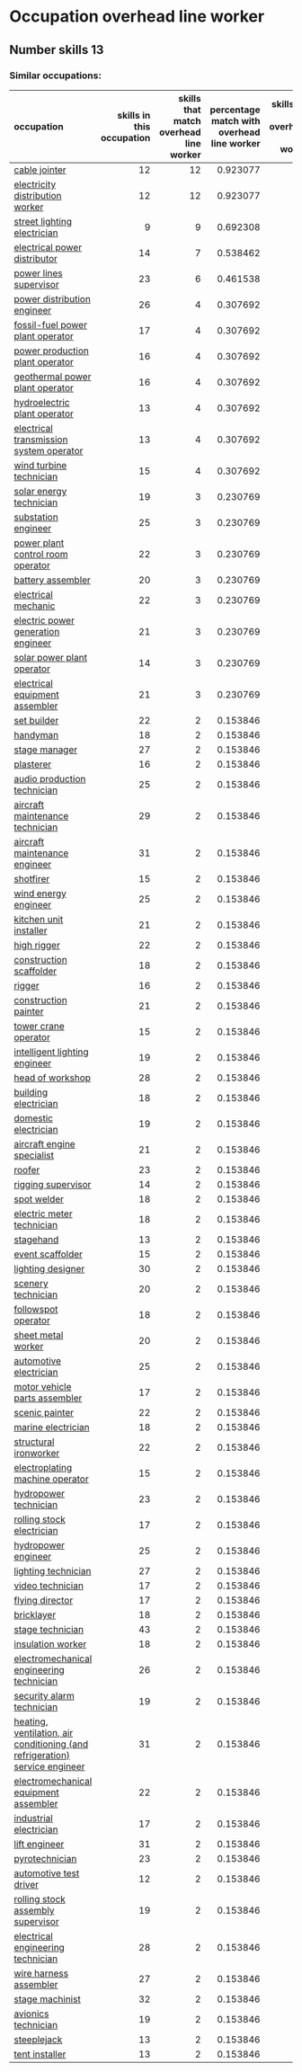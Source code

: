 # Occupation overhead line worker
## Number skills 13
### Similar occupations:
| occupation                                                                                                                                                    |   skills in this occupation |   skills that match overhead line worker |   percentage match with overhead line worker |   skills not in overhead line worker |
|:--------------------------------------------------------------------------------------------------------------------------------------------------------------|----------------------------:|-----------------------------------------:|---------------------------------------------:|-------------------------------------:|
| [cable jointer](cable_jointer.md)                                                                                                                             |                          12 |                                       12 |                                     0.923077 |                                    0 |
| [electricity distribution worker](electricity_distribution_worker.md)                                                                                         |                          12 |                                       12 |                                     0.923077 |                                    0 |
| [street lighting electrician](street_lighting_electrician.md)                                                                                                 |                           9 |                                        9 |                                     0.692308 |                                    0 |
| [electrical power distributor](electrical_power_distributor.md)                                                                                               |                          14 |                                        7 |                                     0.538462 |                                    7 |
| [power lines supervisor](power_lines_supervisor.md)                                                                                                           |                          23 |                                        6 |                                     0.461538 |                                   17 |
| [power distribution engineer](power_distribution_engineer.md)                                                                                                 |                          26 |                                        4 |                                     0.307692 |                                   22 |
| [fossil-fuel power plant operator](fossil-fuel_power_plant_operator.md)                                                                                       |                          17 |                                        4 |                                     0.307692 |                                   13 |
| [power production plant operator](power_production_plant_operator.md)                                                                                         |                          16 |                                        4 |                                     0.307692 |                                   12 |
| [geothermal power plant operator](geothermal_power_plant_operator.md)                                                                                         |                          16 |                                        4 |                                     0.307692 |                                   12 |
| [hydroelectric plant operator](hydroelectric_plant_operator.md)                                                                                               |                          13 |                                        4 |                                     0.307692 |                                    9 |
| [electrical transmission system operator](electrical_transmission_system_operator.md)                                                                         |                          13 |                                        4 |                                     0.307692 |                                    9 |
| [wind turbine technician](wind_turbine_technician.md)                                                                                                         |                          15 |                                        4 |                                     0.307692 |                                   11 |
| [solar energy technician](solar_energy_technician.md)                                                                                                         |                          19 |                                        3 |                                     0.230769 |                                   16 |
| [substation engineer](substation_engineer.md)                                                                                                                 |                          25 |                                        3 |                                     0.230769 |                                   22 |
| [power plant control room operator](power_plant_control_room_operator.md)                                                                                     |                          22 |                                        3 |                                     0.230769 |                                   19 |
| [battery assembler](battery_assembler.md)                                                                                                                     |                          20 |                                        3 |                                     0.230769 |                                   17 |
| [electrical mechanic](electrical_mechanic.md)                                                                                                                 |                          22 |                                        3 |                                     0.230769 |                                   19 |
| [electric power generation engineer](electric_power_generation_engineer.md)                                                                                   |                          21 |                                        3 |                                     0.230769 |                                   18 |
| [solar power plant operator](solar_power_plant_operator.md)                                                                                                   |                          14 |                                        3 |                                     0.230769 |                                   11 |
| [electrical equipment assembler](electrical_equipment_assembler.md)                                                                                           |                          21 |                                        3 |                                     0.230769 |                                   18 |
| [set builder](set_builder.md)                                                                                                                                 |                          22 |                                        2 |                                     0.153846 |                                   20 |
| [handyman](handyman.md)                                                                                                                                       |                          18 |                                        2 |                                     0.153846 |                                   16 |
| [stage manager](stage_manager.md)                                                                                                                             |                          27 |                                        2 |                                     0.153846 |                                   25 |
| [plasterer](plasterer.md)                                                                                                                                     |                          16 |                                        2 |                                     0.153846 |                                   14 |
| [audio production technician](audio_production_technician.md)                                                                                                 |                          25 |                                        2 |                                     0.153846 |                                   23 |
| [aircraft maintenance technician](aircraft_maintenance_technician.md)                                                                                         |                          29 |                                        2 |                                     0.153846 |                                   27 |
| [aircraft maintenance engineer](aircraft_maintenance_engineer.md)                                                                                             |                          31 |                                        2 |                                     0.153846 |                                   29 |
| [shotfirer](shotfirer.md)                                                                                                                                     |                          15 |                                        2 |                                     0.153846 |                                   13 |
| [wind energy engineer](wind_energy_engineer.md)                                                                                                               |                          25 |                                        2 |                                     0.153846 |                                   23 |
| [kitchen unit installer](kitchen_unit_installer.md)                                                                                                           |                          21 |                                        2 |                                     0.153846 |                                   19 |
| [high rigger](high_rigger.md)                                                                                                                                 |                          22 |                                        2 |                                     0.153846 |                                   20 |
| [construction scaffolder](construction_scaffolder.md)                                                                                                         |                          18 |                                        2 |                                     0.153846 |                                   16 |
| [rigger](rigger.md)                                                                                                                                           |                          16 |                                        2 |                                     0.153846 |                                   14 |
| [construction painter](construction_painter.md)                                                                                                               |                          21 |                                        2 |                                     0.153846 |                                   19 |
| [tower crane operator](tower_crane_operator.md)                                                                                                               |                          15 |                                        2 |                                     0.153846 |                                   13 |
| [intelligent lighting engineer](intelligent_lighting_engineer.md)                                                                                             |                          19 |                                        2 |                                     0.153846 |                                   17 |
| [head of workshop](head_of_workshop.md)                                                                                                                       |                          28 |                                        2 |                                     0.153846 |                                   26 |
| [building electrician](building_electrician.md)                                                                                                               |                          18 |                                        2 |                                     0.153846 |                                   16 |
| [domestic electrician](domestic_electrician.md)                                                                                                               |                          19 |                                        2 |                                     0.153846 |                                   17 |
| [aircraft engine specialist](aircraft_engine_specialist.md)                                                                                                   |                          21 |                                        2 |                                     0.153846 |                                   19 |
| [roofer](roofer.md)                                                                                                                                           |                          23 |                                        2 |                                     0.153846 |                                   21 |
| [rigging supervisor](rigging_supervisor.md)                                                                                                                   |                          14 |                                        2 |                                     0.153846 |                                   12 |
| [spot welder](spot_welder.md)                                                                                                                                 |                          18 |                                        2 |                                     0.153846 |                                   16 |
| [electric meter technician](electric_meter_technician.md)                                                                                                     |                          18 |                                        2 |                                     0.153846 |                                   16 |
| [stagehand](stagehand.md)                                                                                                                                     |                          13 |                                        2 |                                     0.153846 |                                   11 |
| [event scaffolder](event_scaffolder.md)                                                                                                                       |                          15 |                                        2 |                                     0.153846 |                                   13 |
| [lighting designer](lighting_designer.md)                                                                                                                     |                          30 |                                        2 |                                     0.153846 |                                   28 |
| [scenery technician](scenery_technician.md)                                                                                                                   |                          20 |                                        2 |                                     0.153846 |                                   18 |
| [followspot operator](followspot_operator.md)                                                                                                                 |                          18 |                                        2 |                                     0.153846 |                                   16 |
| [sheet metal worker](sheet_metal_worker.md)                                                                                                                   |                          20 |                                        2 |                                     0.153846 |                                   18 |
| [automotive electrician](automotive_electrician.md)                                                                                                           |                          25 |                                        2 |                                     0.153846 |                                   23 |
| [motor vehicle parts assembler](motor_vehicle_parts_assembler.md)                                                                                             |                          17 |                                        2 |                                     0.153846 |                                   15 |
| [scenic painter](scenic_painter.md)                                                                                                                           |                          22 |                                        2 |                                     0.153846 |                                   20 |
| [marine electrician](marine_electrician.md)                                                                                                                   |                          18 |                                        2 |                                     0.153846 |                                   16 |
| [structural ironworker](structural_ironworker.md)                                                                                                             |                          22 |                                        2 |                                     0.153846 |                                   20 |
| [electroplating machine operator](electroplating_machine_operator.md)                                                                                         |                          15 |                                        2 |                                     0.153846 |                                   13 |
| [hydropower technician](hydropower_technician.md)                                                                                                             |                          23 |                                        2 |                                     0.153846 |                                   21 |
| [rolling stock electrician](rolling_stock_electrician.md)                                                                                                     |                          17 |                                        2 |                                     0.153846 |                                   15 |
| [hydropower engineer](hydropower_engineer.md)                                                                                                                 |                          25 |                                        2 |                                     0.153846 |                                   23 |
| [lighting technician](lighting_technician.md)                                                                                                                 |                          27 |                                        2 |                                     0.153846 |                                   25 |
| [video technician](video_technician.md)                                                                                                                       |                          17 |                                        2 |                                     0.153846 |                                   15 |
| [flying director](flying_director.md)                                                                                                                         |                          17 |                                        2 |                                     0.153846 |                                   15 |
| [bricklayer](bricklayer.md)                                                                                                                                   |                          18 |                                        2 |                                     0.153846 |                                   16 |
| [stage technician](stage_technician.md)                                                                                                                       |                          43 |                                        2 |                                     0.153846 |                                   41 |
| [insulation worker](insulation_worker.md)                                                                                                                     |                          18 |                                        2 |                                     0.153846 |                                   16 |
| [electromechanical engineering technician](electromechanical_engineering_technician.md)                                                                       |                          26 |                                        2 |                                     0.153846 |                                   24 |
| [security alarm technician](security_alarm_technician.md)                                                                                                     |                          19 |                                        2 |                                     0.153846 |                                   17 |
| [heating, ventilation, air conditioning (and refrigeration) service engineer](heating,_ventilation,_air_conditioning_(and_refrigeration)_service_engineer.md) |                          31 |                                        2 |                                     0.153846 |                                   29 |
| [electromechanical equipment assembler](electromechanical_equipment_assembler.md)                                                                             |                          22 |                                        2 |                                     0.153846 |                                   20 |
| [industrial electrician](industrial_electrician.md)                                                                                                           |                          17 |                                        2 |                                     0.153846 |                                   15 |
| [lift engineer](lift_engineer.md)                                                                                                                             |                          31 |                                        2 |                                     0.153846 |                                   29 |
| [pyrotechnician](pyrotechnician.md)                                                                                                                           |                          23 |                                        2 |                                     0.153846 |                                   21 |
| [automotive test driver](automotive_test_driver.md)                                                                                                           |                          12 |                                        2 |                                     0.153846 |                                   10 |
| [rolling stock assembly supervisor](rolling_stock_assembly_supervisor.md)                                                                                     |                          19 |                                        2 |                                     0.153846 |                                   17 |
| [electrical engineering technician](electrical_engineering_technician.md)                                                                                     |                          28 |                                        2 |                                     0.153846 |                                   26 |
| [wire harness assembler](wire_harness_assembler.md)                                                                                                           |                          27 |                                        2 |                                     0.153846 |                                   25 |
| [stage machinist](stage_machinist.md)                                                                                                                         |                          32 |                                        2 |                                     0.153846 |                                   30 |
| [avionics technician](avionics_technician.md)                                                                                                                 |                          19 |                                        2 |                                     0.153846 |                                   17 |
| [steeplejack](steeplejack.md)                                                                                                                                 |                          13 |                                        2 |                                     0.153846 |                                   11 |
| [tent installer](tent_installer.md)                                                                                                                           |                          13 |                                        2 |                                     0.153846 |                                   11 |
